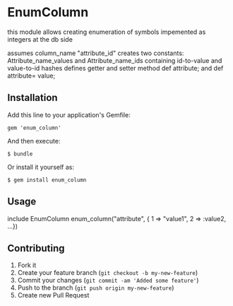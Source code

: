 # EnumColumn

this module allows creating enumeration of symbols impemented as integers at the db side

assumes column_name "attribute_id"
creates two constants: Attribute_name_values and Attribute_name_ids containing id-to-value and value-to-id hashes
defines getter and setter method def attribute; and def attribute= value;


## Installation

Add this line to your application's Gemfile:

    gem 'enum_column'

And then execute:

    $ bundle

Or install it yourself as:

    $ gem install enum_column

## Usage

  include EnumColumn
  enum_column("attribute", { 1 => "value1", 2 => :value2, ...})

## Contributing

1. Fork it
2. Create your feature branch (`git checkout -b my-new-feature`)
3. Commit your changes (`git commit -am 'Added some feature'`)
4. Push to the branch (`git push origin my-new-feature`)
5. Create new Pull Request
